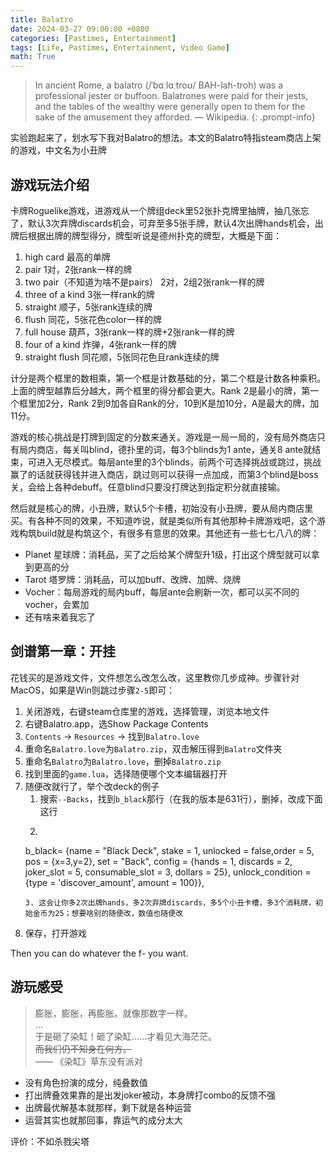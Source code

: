 ```yaml
---
title: Balatro
date: 2024-03-27 09:00:00 +0800
categories: [Pastimes, Entertainment]
tags: [Life, Pastimes, Entertainment, Video Game]
math: True
---
```


> In ancient Rome, a balatro (/ˈbɑːlɑːtroʊ/ BAH-lah-troh) was a professional jester or buffoon. Balatrones were paid for their jests, and the tables of the wealthy were generally open to them for the sake of the amusement they afforded. — Wikipedia.
{: .prompt-info}

实验跑起来了，划水写下我对Balatro的想法。本文的Balatro特指steam商店上架的游戏，中文名为小丑牌

## 游戏玩法介绍

卡牌Roguelike游戏，进游戏从一个牌组deck里52张扑克牌里抽牌，抽几张忘了，默认3次弃牌discards机会，可弃至多5张手牌，默认4次出牌hands机会，出牌后根据出牌的牌型得分，牌型听说是德州扑克的牌型，大概是下面：

1. high card 最高的单牌
2. pair 1对，2张rank一样的牌
3. two pair（不知道为啥不是pairs） 2对，2组2张rank一样的牌
4. three of a kind 3张一样rank的牌
5. straight 顺子，5张rank连续的牌
6. flush 同花，5张花色color一样的牌
7. full house 葫芦，3张rank一样的牌+2张rank一样的牌
8. four of a kind 炸弹，4张rank一样的牌
9. straight flush 同花顺，5张同花色且rank连续的牌

计分是两个框里的数相乘，第一个框是计数基础的分，第二个框是计数各种乘积。上面的牌型越靠后分越大，两个框里的得分都会更大。Rank 2是最小的牌，第一个框里加2分，Rank 2到9加各自Rank的分，10到K是加10分，A是最大的牌，加11分。

游戏的核心挑战是打牌到固定的分数来通关。游戏是一局一局的，没有局外商店只有局内商店，每关叫blind，德扑里的词，每3个blinds为1 ante，通关8 ante就结束，可进入无尽模式。每层ante里的3个blinds，前两个可选择挑战或跳过，挑战赢了的话就获得钱并进入商店，跳过则可以获得一点加成，而第3个blind是boss关，会给上各种debuff。任意blind只要没打牌达到指定积分就直接输。

然后就是核心的牌，小丑牌，默认5个卡槽，初始没有小丑牌，要从局内商店里买。有各种不同的效果，不知道咋说，就是类似所有其他那种卡牌游戏吧，这个游戏构筑build就是构筑这个，有很多有意思的效果。其他还有一些七七八八的牌：
- Planet 星球牌：消耗品，买了之后给某个牌型升1级，打出这个牌型就可以拿到更高的分
- Tarot 塔罗牌：消耗品，可以加buff、改牌、加牌、烧牌
- Vocher：每局游戏的局内buff，每层ante会刷新一次，都可以买不同的vocher，会累加
- 还有啥来着我忘了


## 剑谱第一章：开挂

花钱买的是游戏文件，文件想怎么改怎么改，这里教你几步成神。步骤针对MacOS，如果是Win则跳过步骤`2-5`即可：

1. 关闭游戏，右键steam仓库里的游戏，选择管理，浏览本地文件
2. 右键Balatro.app，选Show Package Contents
3. `Contents` -> `Resources` -> 找到`Balatro.love`
4. 重命名`Balatro.love`为`Balatro.zip`，双击解压得到`Balatro`文件夹
5. 重命名`Balatro`为`Balatro.love`，删掉`Balatro.zip`
6. 找到里面的`game.lua`，选择随便哪个文本编辑器打开
7. 随便改就行了，举个改deck的例子
   1. 搜索`--Backs`，找到`b_black`那行（在我的版本是631行），删掉，改成下面这行
   2. ```lua
   b_black=            {name = "Black Deck",       stake = 1, unlocked = false,order = 5, pos =  {x=3,y=2}, set = "Back", config = {hands = 1, discards = 2, joker_slot = 5, consumable_slot = 3, dollars = 25}, unlock_condition = {type = 'discover_amount', amount = 100}},
   ```
   3. 这会让你多2次出牌hands，多2次弃牌discards，多5个小丑卡槽，多3个消耗牌，初始金币为25；想要啥别的随便改，数值也随便改
8. 保存，打开游戏

Then you can do whatever the f- you want.


## 游玩感受

> 膨胀，膨胀，再膨胀。就像那数字一样。  
> ...  
> 于是砸了染缸！砸了染缸……才看见大海茫茫。  
> ~~而我们仍不知身在何方。~~  
> —— 《染缸》草东没有派对

- 没有角色扮演的成分，纯叠数值
- 打出牌叠效果靠的是出发joker被动，本身牌打combo的反馈不强
- 出牌最优解基本就那样，剩下就是各种运营
- 运营其实也就那回事，靠运气的成分太大

评价：不如杀戮尖塔

<!-- 初见打了3把通关blue deck with white stakes，然后再开了几把无尽模式达到12 ante就有点腻了，但其实对于这个游戏来说是属于还没入门的水平，感觉我喜欢的都是打combo和看卡牌机制的设计，让我真上手去抽牌赌运气和攒分数还是没啥意思，怎么找最优是我搞算法写代码能干的事，关心怎么找到最优还好玩，让我自己去算就没啥意思了。然后我就直接去改文件直接把卡槽设置到150，金币设置到用不完，再打了2把试过各种build之后就直接玩腻了

对我来说爽点全在于搞build，拿几张common joker打出combo也是很爽的，虽然上限没有强力的joker高。但我又不能说分数不重要，分数当然重要，因为过关的条件就只有分数，所以是一个重要的反馈来源，但一味追求这个分数让我感觉很麻木，老是提醒自己、反问自己到底为啥要玩这个游戏

也许加一些限制会比较好，有针对性地让玩家体验各个build的combo，比如加个挑战是必须拿common joker通关才行。但是我为什么又要去接受这个挑战？我为什么要去解决这个问题？我需要通过完成这个挑战去证明自己什么吗，如果需要，那那种自我满足也和masturbation有啥区别？但，自我满足又有什么不好，不然我写博客和搞科研除开帮助人的部分又还剩什么，而且帮助人对于自我的影响还是要回到自身的感受和处境。所以玩游戏是为了自我满足，活着干的所有让自己感觉舒服的事也都是自我满足，活着就是为了自我满足, human society is built upon self-satisfaction.

但仍然，我还是不喜欢这种爽点，通关这个游戏或者完成什么挑战带不给我自我满足，反而加重了对现实的焦虑。而且我的爽点不仅不在于挑战的结果，甚至也不在于挑战过程中角色扮演式的审美、抽牌玩运气的刺激，而是之前说的看卡牌的技能、想能有什么有机的组合，想想就好也不用去玩，或是想一个怎么玩的策略而不是真的去玩。如果把自己当成一个参与者，那么活着的借口就会是一个个骗自己能自我满足的理由，一些借口骗自己一阵子就腻了。当参与者老让我想起自己的身份，不如去当无我的设计者。但这又何尝不是一个我不想让自己意识到的作为参与者的审美角度呢？ -->

